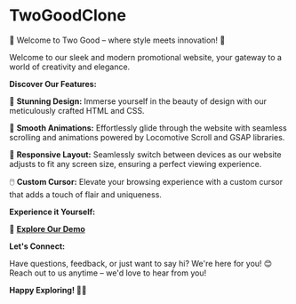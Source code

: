 # TwoGoodClone

🌟 Welcome to Two Good – where style meets innovation! 🌟

Welcome to our sleek and modern promotional website, your gateway to a world of creativity and elegance.

**Discover Our Features:**

🎨 **Stunning Design:** Immerse yourself in the beauty of design with our meticulously crafted HTML and CSS.

🚀 **Smooth Animations:** Effortlessly glide through the website with seamless scrolling and animations powered by Locomotive Scroll and GSAP libraries.

📱 **Responsive Layout:** Seamlessly switch between devices as our website adjusts to fit any screen size, ensuring a perfect viewing experience.

🖱️ **Custom Cursor:** Elevate your browsing experience with a custom cursor that adds a touch of flair and uniqueness.

**Experience it Yourself:**

🔗 **[Explore Our Demo](http://127.0.0.1:5501/Project/Twogoodco.html)**

**Let's Connect:**

Have questions, feedback, or just want to say hi? We're here for you! 😊 Reach out to us anytime – we'd love to hear from you!

**Happy Exploring! 🚀✨**

